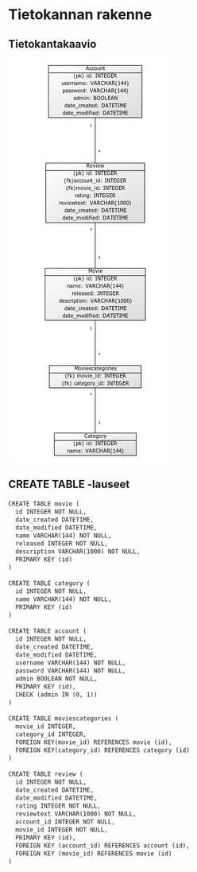# Tietokannan rakenne

## Tietokantakaavio

![Tietokantakaavio](https://github.com/anketola/Tietokanta-leffasovellus/blob/master/documentation/pictures/tietokanta_paivitetty.jpg)

## CREATE TABLE -lauseet

```
CREATE TABLE movie (
  id INTEGER NOT NULL,
  date_created DATETIME,
  date_modified DATETIME,
  name VARCHAR(144) NOT NULL,
  released INTEGER NOT NULL,
  description VARCHAR(1000) NOT NULL,
  PRIMARY KEY (id)
)

CREATE TABLE category (
  id INTEGER NOT NULL,
  name VARCHAR(144) NOT NULL,
  PRIMARY KEY (id)
)

CREATE TABLE account (
  id INTEGER NOT NULL,
  date_created DATETIME,
  date_modified DATETIME,
  username VARCHAR(144) NOT NULL,
  password VARCHAR(144) NOT NULL,
  admin BOOLEAN NOT NULL,
  PRIMARY KEY (id),
  CHECK (admin IN (0, 1))
)

CREATE TABLE moviescategories (
  movie_id INTEGER,
  category_id INTEGER,
  FOREIGN KEY(movie_id) REFERENCES movie (id),
  FOREIGN KEY(category_id) REFERENCES category (id)
)

CREATE TABLE review (
  id INTEGER NOT NULL,
  date_created DATETIME,
  date_modified DATETIME,
  rating INTEGER NOT NULL,
  reviewtext VARCHAR(1000) NOT NULL,
  account_id INTEGER NOT NULL,
  movie_id INTEGER NOT NULL,
  PRIMARY KEY (id),
  FOREIGN KEY (account_id) REFERENCES account (id),
  FOREIGN KEY (movie_id) REFERENCES movie (id)
)
```
